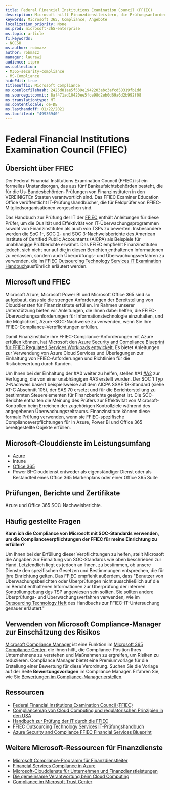 ```yaml
---
title: Federal Financial Institutions Examination Council (FFIEC)
description: Microsoft hilft Finanzdienstleistern, die Prüfungsanforderungen des Federal Financial Institutions Examination Council (FFIEC) zu erfüllen.
keywords: Microsoft 365, Compliance, Angebote
localization_priority: None
ms.prod: microsoft-365-enterprise
ms.topic: article
f1.keywords:
- NOCSH
ms.author: robmazz
author: robmazz
manager: laurawi
audience: itpro
ms.collection:
- M365-security-compliance
- MS-Compliance
hideEdit: true
titleSuffix: Microsoft Compliance
ms.openlocfilehash: 2425d81ae5f539e1942203abc3afcd58319fb1dd
ms.sourcegitcommit: 8af471ad10420ee5fce98d2eb0d69a6d2b992f08
ms.translationtype: MT
ms.contentlocale: de-DE
ms.lasthandoff: 01/22/2021
ms.locfileid: "49936940"
---
```

# <a name="federal-financial-institutions-examination-council-ffiec"></a>Federal Financial Institutions Examination Council (FFIEC)

## <a name="ffiec-overview"></a>Übersicht über FFIEC

Der Federal Financial Institutions Examination Council (FFIEC) ist ein formelles Unstandsorgan, das aus fünf Bankaufsichtsbehörden besteht, die für die Us-Bundesbehörden-Prüfungen von Finanzinstituten in den VEREINIGTEn Staaten verantwortlich sind. Das FFIEC Examiner Education Office veröffentlicht IT-Prüfungshandbücher, die für Feldprüfer von FFIEC-Mitgliedsorganisationen vorgesehen sind.

Das Handbuch zur Prüfung der IT der [FFIEC](https://ithandbook.ffiec.gov/it-booklets/audit.aspx) enthält Anleitungen für diese Prüfer, um die Qualität und Effektivität von IT-Überwachungsprogrammen sowohl von Finanzinstituten als auch von TSPs zu bewerten. Insbesondere werden die SoC 1-, SOC 2- und SOC 3-Nachweisberichte des American Institute of Certified Public Accountants (AICPA) als Beispiele für unabhängige Prüfberichte erwähnt. Das FFIEC empfiehlt Finanzinstituten jedoch, sich nicht nur auf die in diesen Berichten enthaltenen Informationen zu verlassen, sondern auch Überprüfungs- und Überwachungsverfahren zu verwenden, die im [FFIEC Outsourcing Technology Services IT Examination Handbuch](https://ithandbook.ffiec.gov/it-booklets/outsourcing-technology-services.aspx)ausführlich erläutert werden.

## <a name="microsoft-and-ffiec"></a>Microsoft und FFIEC

Microsoft Azure, Microsoft Power BI und Microsoft Office 365 sind so aufgebaut, dass sie die strengen Anforderungen der Bereitstellung von Clouddiensten für Finanzinstitute erfüllen. Im Rahmen unserer Unterstützung bieten wir Anleitungen, die Ihnen dabei helfen, die FFIEC-Überwachungsanforderungen für Informationstechnologie einzuhalten, und die Möglichkeit, Azure -SOC-Nachweise zu verwenden, wenn Sie Ihre FFIEC-Compliance-Verpflichtungen erfüllen.

Damit Finanzinstitute ihre FFIEC-Compliance-Anforderungen mit Azure erfüllen können, hat Microsoft den [Azure Security and Compliance Blueprint für FFIEC Regulated Services Workloads entwickelt.](https://servicetrust.microsoft.com/ViewPage/FFIECBlueprint) Es bietet Anleitungen zur Verwendung von Azure Cloud Services und Überlegungen zur Einhaltung von FFIEC-Anforderungen und Richtlinien für die Risikobewertung durch Kunden.

Um Ihnen bei der Einhaltung der #A0 weiter zu helfen, stellen #A1 [#A2](offering-SOC.md) zur Verfügung, die von einer unabhängigen #A3 erstellt wurden. Der SOC 1 Typ 2-Nachweis basiert beispielsweise auf dem AICPA SSAE 18-Standard (siehe AT-C Abschnitt 105), der SAS 70 ersetzt und für die Berichterstellung zu bestimmten Steuerelementen für Finanzberichte geeignet ist. Die SOC-Berichte enthalten die Meinung des Prüfers zur Effektivität von Microsoft-Kontrollen beim Erreichen der zugehörigen Kontrollziele während des angegebenen Überwachungszeitraums. Finanzinstitute können diese formale Prüfung verwenden, wenn sie FFIEC-spezifische Complianceverpflichtungen für In Azure, Power BI und Office 365 bereitgestellte Objekte erfüllen.

## <a name="microsoft-in-scope-cloud-services"></a>Microsoft-Clouddienste im Leistungsumfang

- [Azure](https://aka.ms/AzureCompliance)
- Intune
- [Office 365](https://go.microsoft.com/fwlink/p/?LinkID=2077751)
- Power BI-Clouddienst entweder als eigenständiger Dienst oder als Bestandteil eines Office 365 Markenplans oder einer Office 365 Suite

## <a name="audits-reports-and-certificates"></a>Prüfungen, Berichte und Zertifikate

Azure und Office 365 SOC-Nachweisberichte.

## <a name="frequently-asked-questions"></a>Häufig gestellte Fragen

**Kann ich die Compliance von Microsoft mit SOC-Standards verwenden, um die Complianceverpflichtungen der FFIEC für meine Einrichtung zu erfüllen?**

Um Ihnen bei der Erfüllung dieser Verpflichtungen zu helfen, stellt Microsoft die Angaben zur Einhaltung von SOC-Standards wie oben beschrieben zur Hand. Letztendlich liegt es jedoch an Ihnen, zu bestimmen, ob unsere Dienste den spezifischen Gesetzen und Bestimmungen entsprechen, die für Ihre Einrichtung gelten. Das FFIEC empfiehlt außerdem, dass "Benutzer von Überwachungsberichten oder Überprüfungen nicht ausschließlich auf die im Bericht enthaltenen Informationen zur Überprüfung der internen Kontrollumgebung des TSP angewiesen sein sollten. Sie sollten andere Überprüfungs- und Überwachungsverfahren verwenden, wie im [Outsourcing Technology Heft](https://ithandbook.ffiec.gov/it-booklets/outsourcing-technology-services.aspx) des Handbuchs zur FFIEC-IT-Untersuchung genauer erläutert."

## <a name="use-microsoft-compliance-manager-to-assess-your-risk"></a>Verwenden von Microsoft Compliance-Manager zur Einschätzung des Risikos

[Microsoft Compliance Manager](https://docs.microsoft.com/microsoft-365/compliance/compliance-manager) ist eine Funktion im [Microsoft 365 Compliance Center](https://docs.microsoft.com/microsoft-365/compliance/microsoft-365-compliance-center), die Ihnen hilft, die Compliance-Position Ihres Unternehmens zu verstehen und Maßnahmen zu ergreifen, um Risiken zu reduzieren. Compliance Manager bietet eine Premiumvorlage für die Erstellung einer Bewertung für diese Verordnung. Suchen Sie die Vorlage auf der Seite **Bewertungsvorlagen** im Compliance Manager. Erfahren Sie, wie Sie [Bewertungen im Compliance-Manager erstellen](https://docs.microsoft.com/microsoft-365/compliance/compliance-manager-assessments).

## <a name="resources"></a>Ressourcen

- [Federal Financial Institutions Examination Council (FFIEC)](https://www.ffiec.gov/)
- [Compliancemap von Cloud Computing und regulatorischen Prinzipien in den USA](https://servicetrust.microsoft.com/ViewPage/TrustDocuments?command=Download&downloadType=Document&downloadId=5b483567-00b0-4d86-96ae-ee887dadb61c&docTab=6d000410-c9e9-11e7-9a91-892aae8839ad_Compliance_Guides)
- [Handbuch zur Prüfung der IT durch die FFIEC](https://ithandbook.ffiec.gov/it-booklets/audit.aspx)
- [FFIEC Outsourcing Technology Services IT-Prüfungshandbuch](https://ithandbook.ffiec.gov/it-booklets/outsourcing-technology-services.aspx)
- [Azure Security and Compliance FFIEC Financial Services Blueprint](https://servicetrust.microsoft.com/ViewPage/FFIECBlueprint)

## <a name="other-microsoft-resources-for-financial-services"></a>Weitere Microsoft-Ressourcen für Finanzdienste

- [Microsoft Compliance-Programm für Finanzdienstleiter](https://www.microsoft.com/download/details.aspx?id=55332)
- [Financial Services Compliance in Azure](https://azure.microsoft.com/resources/videos/azurecon-2015-financial-services-compliance-in-azure/)
- [Microsoft-Clouddienste für Unternehmen und Finanzdienstleistungen](https://servicetrust.microsoft.com/viewpage/financialservicesoverview)
- [Die gemeinsame Verantwortung beim Cloud Computing](https://aka.ms/sharedresponsibility)
- [Compliance im Microsoft Trust Center](https://www.microsoft.com/trust-center/compliance/compliance-overview)
